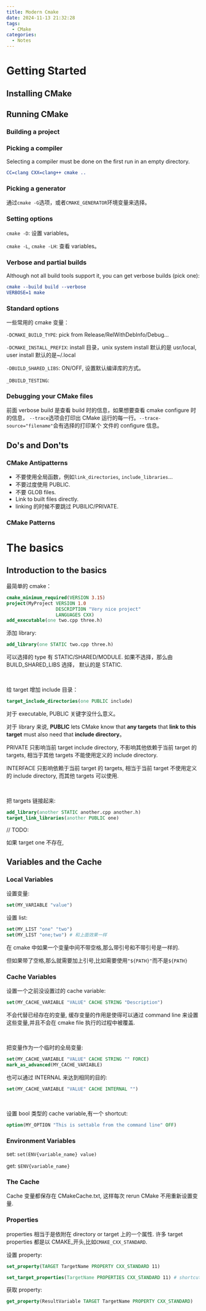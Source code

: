 ```yaml
---
title: Modern Cmake
date: 2024-11-13 21:32:28
tags:
  - CMake
categories:
  - Notes
---
```


# Getting Started

## Installing CMake

## Running CMake

### Building a project

### Picking a compiler

Selecting a compiler must be done on the first run in an empty directory.

```cmake
CC=clang CXX=clang++ cmake ..
```

### Picking a generator

通过`cmake -G`选项，或者`CMAKE_GENERATOR`环境变量来选择。

### Setting options

`cmake -D`: 设置 variables。

`cmake -L`, `cmake -LH`: 查看 variables。

### Verbose and partial builds

Although not all build tools support it, you can get verbose builds (pick one):

```cmake
cmake --build build --verbose
VERBOSE=1 make
```

### Standard options

一些常用的 cmake 变量：

`-DCMAKE_BUILD_TYPE`: pick from Release/RelWithDebInfo/Debug...

`-DCMAKE_INSTALL_PREFIX`: install 目录，unix system install 默认的是 usr/local,
user install 默认的是~/.local

`-DBUILD_SHARED_LIBS`: ON/OFF, 设置默认编译库的方式。

`_DBUILD_TESTING`:

### Debugging your CMake files

前面 verbose build 是查看 build 时的信息，如果想要查看 cmake configure 时的信息，
`--trace`选项会打印出 CMake 运行的每一行。`--trace-source="filename"`会有选择的打印某个
文件的 configure 信息。

## Do's and Don'ts

### CMake Antipatterns

- 不要使用全局函数，例如`link_directories`, `include_libraries`...
- 不要过度使用 PUBLIC.
- 不要 GLOB files.
- Link to built files directly.
- linking 的时候不要跳过 PUBILIC/PRIVATE.

### CMake Patterns

# The basics

## Introduction to the basics

最简单的 cmake：

```cmake
cmake_minimum_required(VERSION 3.15)
project(MyProject VERSION 1.0
                  DESCRIPTION "Very nice project"
                  LANGUAGES CXX)
add_executable(one two.cpp three.h)
```

添加 library:

```cmake
add_library(one STATIC two.cpp three.h)
```

可以选择的 type 有 STATIC/SHARED/MODULE. 如果不选择，那么由 BUILD_SHARED_LIBS 选择，
默认的是 STATIC.

</br>

给 target 增加 include 目录：

```cmake
target_include_directories(one PUBLIC include)
```

对于 executable, PUBLIC 关键字没什么意义。

对于 library 来说, **PUBLIC** lets CMake know that **any targets** that
**link to this target** must also need that **include directory**。

PRIVATE 只影响当前 target include directory, 不影响其他依赖于当前 target 的 targets,
相当于其他 targets 不能使用定义的 include directory.

INTERFACE 只影响依赖于当前 target 的 targets, 相当于当前 target 不使用定义的 include directory,
而其他 targets 可以使用.

</br>

把 targets 链接起来:

```cmake
add_library(another STATIC another.cpp another.h)
target_link_libraries(another PUBLIC one)
```

// TODO:

如果 target one 不存在,

## Variables and the Cache

### Local Variables

设置变量:

```cmake
set(MY_VARIABLE "value")
```

设置 list:

```cmake
set(MY_LIST "one" "two")
set(MY_LIST "one;two") # 和上面效果一样
```

在 cmake 中如果一个变量中间不带空格,那么带引号和不带引号是一样的.

但如果带了空格,那么就需要加上引号,比如需要使用`"${PATH}"`而不是`${PATH}`

### Cache Variables

设置一个之前没设置过的 cache variable:

```cmake
set(MY_CACHE_VARIABLE "VALUE" CACHE STRING "Description")
```

不会代替已经存在的变量, 缓存变量的作用是使得可以通过 command
line 来设置这些变量,并且不会在 cmake file 执行的过程中被覆盖.

</br>

把变量作为一个临时的全局变量:

```cmake
set(MY_CACHE_VARIABLE "VALUE" CACHE STRING "" FORCE)
mark_as_advanced(MY_CACHE_VARIABLE)
```

也可以通过 INTERNAL 来达到相同的目的:

```cmake
set(MY_CACHE_VARIABLE "VALUE" CACHE INTERNAL "")
```

</br>

设置 bool 类型的 cache variable,有一个 shortcut:

```cmake
option(MY_OPTION "This is settable from the command line" OFF)
```

### Environment Variables

set: `set(ENV{variable_name} value)`

get: `$ENV{variable_name}`

### The Cache

Cache 变量都保存在 CMakeCache.txt, 这样每次 rerun CMake 不用重新设置变量.

### Properties

properties 相当于是依附在 directory or target 上的一个属性. 许多 target properties 都是以
CMAKE\_开头,比如`CMAKE_CXX_STANDARD`.

设置 property:

```cmake
set_property(TARGET TargetName PROPERTY CXX_STANDARD 11)

set_target_properties(TargetName PROPERTIES CXX_STANDARD 11) # shortcut
```

获取 property:

```cmake
get_property(ResultVariable TARGET TargetName PROPERTY CXX_STANDARD)
```
